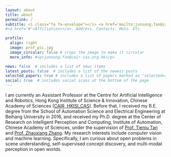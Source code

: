 ```yaml
---
layout: about
title: about
permalink: /
subtitle: <i class="fa fa-envelope"></i> <a href='mailto:junsong.fan@cair-cas.org.hk'>junsong.fan@cair-cas.org.hk</a>
#<a href='#'>Affiliations</a>. Address. Contacts. Moto. Etc.

profile:
  align: right
  image: prof_pic.jpg
  image_circular: false # crops the image to make it circular
  more_info: #<p>junsong.fan@cair-cas.org.hk</p>

news: false  # includes a list of news items
latest_posts: false  # includes a list of the newest posts
selected_papers: true # includes a list of papers marked as "selected={true}"
social: true  # includes social icons at the bottom of the page
---
```


I am currently an Assistant Professor at the Centre for Artificial Intelligence and Robotics, Hong Kong Institute of Science & Innovation, Chinese Academy of Sciences ([CAIR, HKISI_CAS](https://www.cair-cas.org.hk/)). 
Before that, I received my B.E. degree from the School of Automation Science and Electrical Engineering at Beihang University in 2016,
and received my Ph.D. degree at the Center of Research on Intelligent Perception and Computing, Institute of Automation, Chinese Academy of Sciences, under the supervision of [Prof. Tieniu Tan](http://www.cbsr.ia.ac.cn/users/tnt/tnt.htm) and [Prof. Zhaoxiang Zhang](https://zhaoxiangzhang.net/).
My research interests include computer vision and machine learning. Specifically, I am curious about open problems in scene understanding, self-supervised concept discovery, and multi-modal perception in open worlds.
